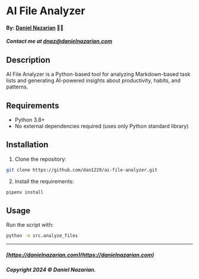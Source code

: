 # AI File Analyzer
#### By: [Daniel Nazarian](https://www.danielnazarian.com) 🐧👹
##### Contact me at <dnaz@danielnazarian.com>


## Description

AI File Analyzer is a Python-based tool for analyzing Markdown-based task lists and generating AI-powered insights about productivity, habits, and patterns.


## Requirements

- Python 3.8+
- No external dependencies required (uses only Python standard library)

## Installation

1. Clone the repository:

```bash
git clone https://github.com/dan1229/ai-file-analyzer.git
```

2. Install the requirements:

```bash
pipenv install
```

## Usage

Run the script with:

```bash
python -m src.analyze_files
```


-------------------------------------------------------
##### [https://danielnazarian.com](https://danielnazarian.com)
##### Copyright 2024 © Daniel Nazarian.
